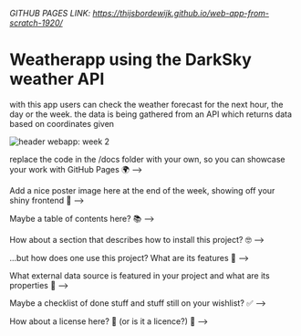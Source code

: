 <em> GITHUB PAGES LINK: https://thijsbordewijk.github.io/web-app-from-scratch-1920/ </em> 
 
<h1> Weatherapp using the DarkSky weather API </h1>

<p>with this app users can check the weather forecast for the next hour, the day or the week. the data is being gathered from an API which returns data based on coordinates given</p>

<img src="front-end pic1" alt="header webapp: week 2">

 replace the code in the /docs folder with your own, so you can showcase your work with GitHub Pages 🌍 -->

 Add a nice poster image here at the end of the week, showing off your shiny frontend 📸 -->

 Maybe a table of contents here? 📚 -->

 How about a section that describes how to install this project? 🤓 -->

 ...but how does one use this project? What are its features 🤔 -->

 What external data source is featured in your project and what are its properties 🌠 -->

 Maybe a checklist of done stuff and stuff still on your wishlist? ✅ -->

 How about a license here? 📜 (or is it a licence?) 🤷 -->
